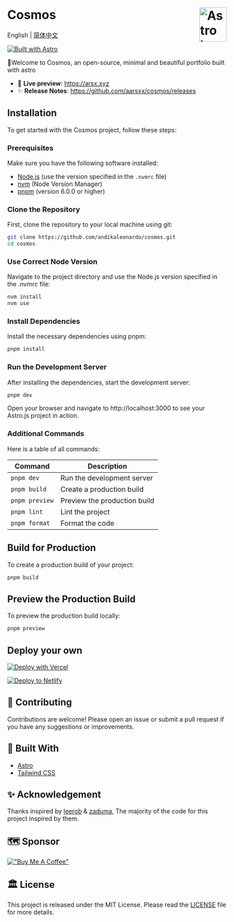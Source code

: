 # Cosmos <picture><source media="(prefers-color-scheme: dark)" srcset="https://astro.build/assets/press/astro-icon-light.png"><source media="(prefers-color-scheme: light)" srcset="https://astro.build/assets/press/astro-icon-dark.png"><img align="right" valign="center" height="79" width="63" src="https://astro.build/assets/press/astro-icon-dark.png" alt="Astro logo" /></picture>
English | [简体中文](./README.zh-CN.md)

[![Built with Astro](https://astro.badg.es/v2/built-with-astro/small.svg)](https://astro.build)

💠Welcome to Cosmos, an open-source, minimal and beautiful portfolio built with astro

- 🍿 **Live preview**: https://arsx.xyz
- ✨ **Release Notes**: https://github.com/aarsxx/cosmos/releases

## Installation

To get started with the Cosmos project, follow these steps:

### Prerequisites

Make sure you have the following software installed:

- [Node.js](https://nodejs.org/) (use the version specified in the `.nvmrc` file)
- [nvm](https://github.com/nvm-sh/nvm) (Node Version Manager)
- [pnpm](https://pnpm.io/) (version 6.0.0 or higher)

### Clone the Repository

First, clone the repository to your local machine using git:

```bash
git clone https://github.com/andikaleonardo/cosmos.git
cd cosmos
```
### Use Correct Node Version

Navigate to the project directory and use the Node.js version specified in the .nvmrc file:

```bash
nvm install
nvm use
```

### Install Dependencies
Install the necessary dependencies using pnpm:

```bash
pnpm install
```

### Run the Development Server
After installing the dependencies, start the development server:

```bash
pnpm dev
```

Open your browser and navigate to http://localhost:3000 to see your Astro.js project in action.

### Additional Commands

Here is a table of all commands:

| Command        | Description            |
|----------------|------------------------|
| `pnpm dev`     | Run the development server |
| `pnpm build`   | Create a production build  |
| `pnpm preview` | Preview the production build |
| `pnpm lint`    | Lint the project           |
| `pnpm format`  | Format the code            |


## Build for Production
To create a production build of your project:

```bash
pnpm build
```

## Preview the Production Build
To preview the production build locally:

```bash
pnpm preview
```

## Deploy your own

[![Deploy with Vercel](https://vercel.com/button)](https://vercel.com/import/project?template=https://github.com/yourusername/cosmos)

[![Deploy to Netlify](https://www.netlify.com/img/deploy/button.svg)](https://app.netlify.com/start/deploy?repository=https://github.com/yourusername/cosmos)


## 📄 Contributing
Contributions are welcome! Please open an issue or submit a pull request if you have any suggestions or improvements.

## 🫶 Built With

- [Astro](https://astro.build)
- [Tailwind CSS](https://tailwindcss.com/)

## ✨ Acknowledgement

Thanks inspired by [leerob](https://github.com/hasparus/leerob) & [zaduma](https://github.com/hasparus/zaduma), The majority of the code for this project inspired by them.

## 🗺️ Sponsor

[!["Buy Me A Coffee"](https://www.buymeacoffee.com/assets/img/custom_images/yellow_img.png)](https://www.buymeacoffee.com/andikaleonardo)

## 🏛️ License

This project is released under the MIT License. Please read the [LICENSE](https://github.com/godruoyi/gblog/blob/astro/LICENSE) file for more details.
